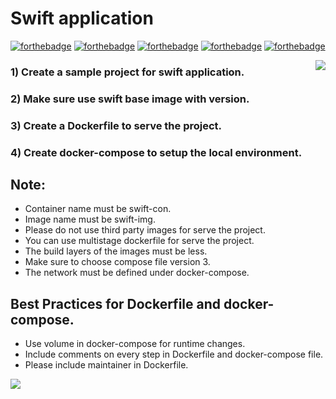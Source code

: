 # Swift application

[![forthebadge](https://forthebadge.com/images/badges/built-with-love.svg)](https://forthebadge.com)
[![forthebadge](https://forthebadge.com/images/badges/0-percent-optimized.svg)](https://forthebadge.com)
[![forthebadge](https://forthebadge.com/images/badges/powered-by-coffee.svg)](https://forthebadge.com)
[![forthebadge](https://forthebadge.com/images/badges/powered-by-responsibility.svg)](https://forthebadge.com)
[![forthebadge](https://forthebadge.com/images/badges/built-by-developers.svg)](https://forthebadge.com)

<img align='right' src="https://miro.medium.com/max/624/1*hWVuG63ZyXU7o8idgUHW5g.gif">

### 1) Create a sample project for swift application.
### 2) Make sure use swift base image with version.
### 3) Create a Dockerfile to serve the project.
### 4) Create docker-compose to setup the local environment.

## Note:
* Container name must be swift-con.
* Image name must be swift-img.
* Please do not use third party images for serve the project.
* You can use multistage dockerfile for serve the project.
* The build layers of the images must be less.
* Make sure to choose compose file version 3.
* The network must be defined under docker-compose. 

## Best Practices for Dockerfile and docker-compose.
* Use volume in docker-compose for runtime changes.
* Include comments on every step in Dockerfile and docker-compose file.
* Please include maintainer in Dockerfile.

<img align='center' src="https://miro.medium.com/max/700/1*4IWsNF0FGF9zhMuipgN5Tw.jpeg">